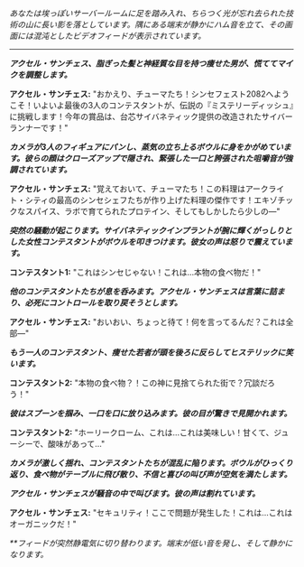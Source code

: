 _あなたは埃っぽいサーバールームに足を踏み入れ、ちらつく光が忘れ去られた技術の山に長い影を落としています。隅にある端末が静かにハム音を立て、その画面には混沌としたビデオフィードが表示されています。_

---

**_アクセル・サンチェス、脂ぎった髪と神経質な目を持つ痩せた男が、慌ててマイクを調整します。_**

**アクセル・サンチェス:** "おかえり、チューマたち！シンセフェスト2082へようこそ！いよいよ最後の3人のコンテスタントが、伝説の『ミステリーディッシュ』に挑戦します！今年の賞品は、台芯サイバネティック提供の改造されたサイバーランナーです！"

**_カメラが3人のフィギュアにパンし、蒸気の立ち上るボウルに身をかがめています。彼らの顔はクローズアップで隠され、緊張した一口と誇張された咀嚼音が強調されています。_**

**アクセル・サンチェス:** "覚えておいて、チューマたち！この料理はアークライト・シティの最高のシンセシェフたちが作り上げた料理の傑作です！エキゾチックなスパイス、ラボで育てられたプロテイン、そしてもしかしたら少しの—"

**_突然の騒動が起こります。サイバネティックインプラントが腕に輝くがっしりとした女性コンテスタントがボウルを叩きつけます。彼女の声は怒りで震えています。_**

**コンテスタント1:** "これはシンセじゃない！これは…本物の食べ物だ！"

**_他のコンテスタントたちが息を呑みます。アクセル・サンチェスは言葉に詰まり、必死にコントロールを取り戻そうとします。_**

**アクセル・サンチェス:** "おいおい、ちょっと待て！何を言ってるんだ？これは全部—"

**_もう一人のコンテスタント、痩せた若者が頭を後ろに反らしてヒステリックに笑います。_**

**コンテスタント2:** "本物の食べ物？！この神に見捨てられた街で？冗談だろう！"

**_彼はスプーンを掴み、一口を口に放り込みます。彼の目が驚きで見開かれます。_**

**コンテスタント2:** "ホーリークローム、これは…これは美味しい！甘くて、ジューシーで、酸味があって…"

**_カメラが激しく揺れ、コンテスタントたちが混乱に陥ります。ボウルがひっくり返り、食べ物がテーブルに飛び散り、不信と喜びの叫び声が空気を満たします。_**

**_アクセル・サンチェスが騒音の中で叫びます。彼の声は割れています。_**

**アクセル・サンチェス:** "セキュリティ！ここで問題が発生した！これは…これはオーガニックだ！"

_\*\*フィードが突然静電気に切り替わります。端末が低い音を発し、そして静かになります。_
